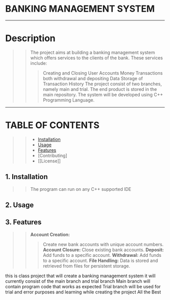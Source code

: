 # BANKING MANAGEMENT SYSTEM
*******
# Description
>> The project aims at building a banking management system which offers services to the clients of the bank.
>> These services include: 
>>> Creating and Closing  User Accounts
>>> Money Transactions both withdrawal and depositing
>>> Data Storage of Transaction History
>>  The project consist of two branches, namely main and trial. The end product is stored in the main repository. The system will be developed using C++ Programming Language. 
******
# TABLE OF CONTENTS
>> * [Installation](#1-installation)
>> * [Usage](#2-usage)
>> * [Features](#3-features)
>> * [Contributing]
>> * [[License]]

## 1. Installation
>> The program can run on any C++ supported IDE
## 2. Usage
>> 
## 3. Features
>> **Account Creation:**
>>>  Create new bank accounts with unique account numbers.
>> **Account Closure:**
>>>  Close existing bank accounts.
>> **Deposit:**
>>>  Add funds to a specific account.
>> **Withdrawal:**
>>>  Add funds to a specific account.
>> **File Handling:**
>>>  Data is stored and retrieved from files for persistent storage.

this is class project that will create a banking management system
it will currently  consist of the main branch and trial branch
Main branch will contain program code that works as expected 
Trial branch will be used for trial and error purposes and learning while creating the project
All the Best
